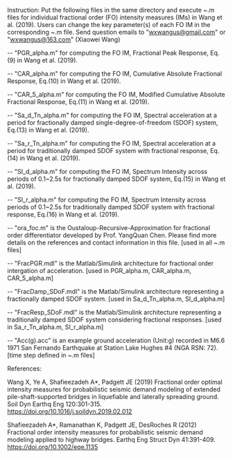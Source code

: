 Instruction:
Put the following files in the same directory and execute ~.m files for individual fractional order (FO) intensity measures (IMs) in Wang et al. (2019).
Users can change the key parameter(s) of each FO IM in the corresponding ~.m file.
Send question emails to "wxwangus@gmail.com" or "wxwangus@163.com" (Xiaowei Wang)

-- "PGR_alpha.m" for computing the FO IM, Fractional Peak Response, Eq.(9) in Wang et al. (2019).

-- "CAR_alpha.m" for computing the FO IM, Cumulative Absolute Fractional Response, Eq.(10) in Wang et al. (2019).

-- "CAR_5_alpha.m" for computing the FO IM, Modified Cumulative Absolute Fractional Response, Eq.(11) in Wang et al. (2019).

-- "Sa_d_Tn_alpha.m" for computing the FO IM, Spectral acceleration at a period for fractionally damped single-degree-of-freedom (SDOF) system, Eq.(13) in Wang et al. (2019).

-- "Sa_r_Tn_alpha.m" for computing the FO IM, Spectral acceleration at a period for traditionally damped SDOF system with fractional response, Eq.(14) in Wang et al. (2019).

-- "SI_d_alpha.m" for computing the FO IM, Spectrum Intensity across periods of 0.1~2.5s for fractionally damped SDOF system, Eq.(15) in Wang et al. (2019).

-- "SI_r_alpha.m" for computing the FO IM, Spectrum Intensity across periods of 0.1~2.5s for traditionally damped SDOF system with fractional response, Eq.(16) in Wang et al. (2019).

-- "ora_foc.m" is the Oustaloup-Recursive-Approximation for fractional order differentiator developed by Prof. YangQuan Chen. Please find more details on the references and contact information in this file. [used in all ~.m files]

-- "FracPGR.mdl" is the Matlab/Simulink architecture for fractional order intergation of acceleration. [used in PGR_alpha.m, CAR_alpha.m, CAR_5_alpha.m]

-- "FracDamp_SDoF.mdl" is the Matlab/Simulink architecture representing a fractionally damped SDOF system. [used in Sa_d_Tn_alpha.m, SI_d_alpha.m]

-- "FracResp_SDoF.mdl" is the Matlab/Simulink architecture representing a traditionally damped SDOF system considering fractional responses. [used in Sa_r_Tn_alpha.m, SI_r_alpha.m]

-- "Acc(g).acc" is an example ground acceleration (Unit:g) recorded in M6.6 1971 San Fernando Earthquake at Station Lake Hughes #4 (NGA RSN: 72). [time step defined in ~.m files]


References:

Wang X, Ye A, Shafieezadeh A*, Padgett JE (2019) Fractional order optimal intensity measures for probabilistic seismic demand modeling of extended pile-shaft-supported bridges in liquefiable and laterally spreading ground. Soil Dyn Earthq Eng 120:301-315. https://doi.org/10.1016/j.soildyn.2019.02.012

Shafieezadeh A*, Ramanathan K, Padgett JE, DesRoches R (2012) Fractional order intensity measures for probabilistic seismic demand modeling applied to highway bridges. Earthq Eng Struct Dyn 41:391-409. https://doi.org/10.1002/eqe.1135
